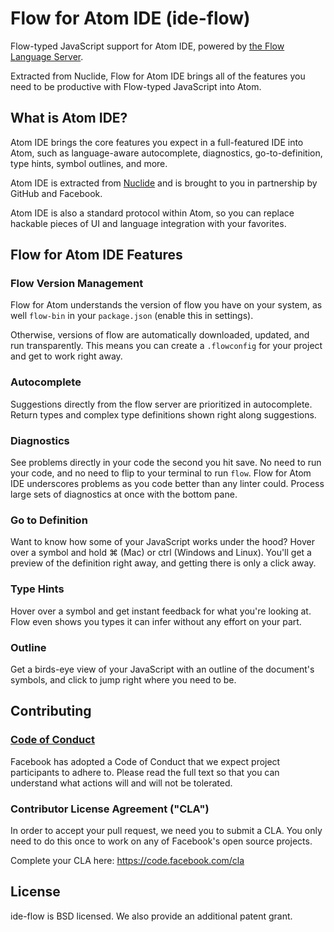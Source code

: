 # Flow for Atom IDE (ide-flow)
Flow-typed JavaScript support for Atom IDE, powered by [the Flow Language Server](https://github.com/flowtype/flow-language-server).

Extracted from Nuclide, Flow for Atom IDE brings all of the features you need to be productive with Flow-typed JavaScript into Atom.

## What is Atom IDE?
Atom IDE brings the core features you expect in a full-featured IDE into Atom, such as language-aware autocomplete, diagnostics,  go-to-definition, type hints, symbol outlines, and more.

Atom IDE is extracted from [Nuclide](https://nuclide.io/) and is brought to you in partnership by GitHub and Facebook.

Atom IDE is also a standard protocol within Atom, so you can replace hackable pieces of UI and language integration with your favorites.

## Flow for Atom IDE Features

### Flow Version Management
Flow for Atom understands the version of flow you have on your system, as well `flow-bin` in your `package.json` (enable this in settings). 

Otherwise, versions of flow are automatically downloaded, updated, and run transparently. This means you can create a `.flowconfig` for your project and get to work right away.

### Autocomplete
Suggestions directly from the flow server are prioritized in autocomplete. Return types and complex type definitions shown right along suggestions.

### Diagnostics
See problems directly in your code the second you hit save. No need to run your code, and no need to flip to your terminal to run `flow`. Flow for Atom IDE underscores problems as you code better than any linter could. Process large sets of diagnostics at once with the bottom pane.

### Go to Definition
Want to know how some of your JavaScript works under the hood? Hover over a symbol and hold ⌘ (Mac) or ctrl (Windows and Linux). You'll get a preview of the definition right away, and getting there is only a click away.

### Type Hints
Hover over a symbol and get instant feedback for what you're looking at. Flow even shows you types it can infer without any effort on your part.

### Outline
Get a birds-eye view of your JavaScript with an outline of the document's symbols, and click to jump right where you need to be.

## Contributing

### [Code of Conduct](https://code.facebook.com/codeofconduct)
Facebook has adopted a Code of Conduct that we expect project participants to adhere to. Please read the full text so that you can understand what actions will and will not be tolerated.

### Contributor License Agreement ("CLA")
In order to accept your pull request, we need you to submit a CLA. You only need
to do this once to work on any of Facebook's open source projects.

Complete your CLA here: <https://code.facebook.com/cla>

## License
ide-flow is BSD licensed. We also provide an additional patent grant.
